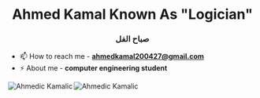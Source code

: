 <h1 align="center">Ahmed Kamal Known As "Logician" </h1>
<h3 align="center">صباح الفل</h3>


- 📫 How to reach me - **ahmedkamal200427@gmail.com**
- ⚡ About me - **computer engineering student**
<p><img align="left" src="https://github-readme-stats.vercel.app/api/top-langs?username=ahmed-kamal2004&show_icons=true&layout=donut&locale=en&bg_color=aura" alt="Ahmedic Kamalic" /></p>
<p><img align="left" src="https://github-readme-stats.vercel.app/api?username=ahmed-kamal2004&show_icons=true&theme=radical" alt="Ahmedic Kamalic" /></p>

